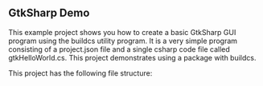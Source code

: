 ## GtkSharp Demo
This example project shows you how to create a basic GtkSharp GUI program using the buildcs utility program. It is a very simple program consisting of a project.json file and a single csharp code file called gtkHelloWorld.cs. This project demonstrates using a package with buildcs.

This project has the following file structure:
```

```
